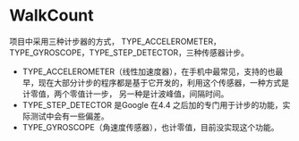 # WalkCount  

项目中采用三种计步器的方式， TYPE_ACCELEROMETER，TYPE_GYROSCOPE，TYPE_STEP_DETECTOR，三种传感器计步。  
* TYPE_ACCELEROMETER（线性加速度器），在手机中最常见，支持的也最早，现在大部分计步的程序都是基于它开发的，利用这个传感器，一种方式是计零值，两个零值计一步， 另一种是计波峰值，间隔时间。  
* TYPE_STEP_DETECTOR 是Google 在4.4 之后加的专门用于计步的功能，实际测试中会有一些偏差。  
* TYPE_GYROSCOPE（角速度传感器），也计零值，目前没实现这个功能。
